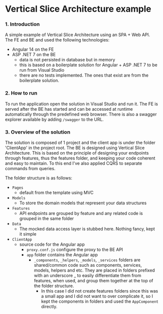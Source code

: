 # Vertical Slice Architecture example

### 1. Introduction

A simple example of Vertical Slice Architecture using an SPA + Web API. The FE and BE and used the following technologies:
- Angular 14 on the FE
- ASP .NET 7 on the BE
  - data is not persisted in database but in memory
  - this is based on a boilerplate solution for Angular + ASP .NET 7 to be run from Visual Studio
  - there are no tests implemented. The ones that exist are from the boilerplate solution.

### 2. How to run

To run the application open the solution in Visual Studio and run it. The FE is served after the BE has started and can be accessed at runtime automatically through the predefined web browser. There is also a swagger explorer available by adding `/swagger` to the URL.

### 3. Overview of the solution

The solution is composed of 1 project and the client app is under the folder 'ClientApp' in the project root.
The BE is designed using Vertical Slice Architecture. This is based on the principle of designing your endpoints through features, thus the features folder, and keeping your code coherent and easy to maintain. To this end I've also applied CQRS to separate commands from queries.

The folder structure is as follows:
- `Pages`
  - default from the template using MVC
- `Models`
  - To store the domain models that represent your data structures
- `Features`
  - API endpoints are grouped by feature and any related code is grouped in the same folder
- `Data`
  - The mocked data access layer is stubbed here. Nothing fancy, kept it simple
- `ClientApp`
  - source code for the Angular app
    - `proxy.conf.js` configure the proxy to the BE API
    - `app` folder contains the Angular app
      - `_components`, `_helpers`, `_models`, `_services` folders  are shared/common code such as components, services, models, helpers and etc. They are placed in folders prefixed with an underscore _ to easily differentiate them from features, when used, and group them together at the top of the folder structure.
        - In this case I did not create features folders since this was a small app and I did not want to over complicate it, so I kept the components in folders and used the `AppComponent` directly.
